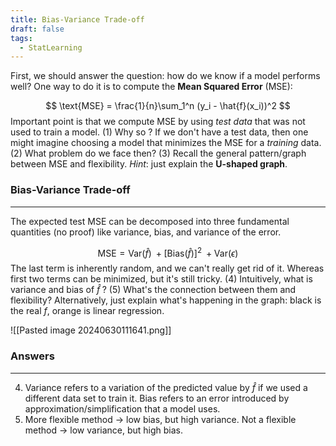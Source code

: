 ```yaml
---
title: Bias-Variance Trade-off
draft: false
tags:
  - StatLearning
---
```

 

First, we should answer the question: how do we know if a model performs well? One way to do it is to compute the **Mean Squared Error** (MSE):

$$
\text{MSE} = \frac{1}{n}\sum_1^n (y_i - \hat{f}(x_i))^2
$$
Important point is that we compute MSE by using *test data* that was not used to train a model. (1) Why so ? If we don't have a test data, then one might imagine choosing a model that minimizes the MSE for a *training* data. (2) What problem do we face then?
(3) Recall the general pattern/graph between MSE and flexibility. *Hint*: just explain the **U-shaped graph**.

### Bias-Variance Trade-off 
--- 
The expected test MSE can be decomposed into three fundamental quantities (no proof) like variance, bias, and variance of the error.

$$
\text{MSE} = \text{Var}(\hat{f})\;+ [\text{Bias}(\hat{f})]^2\; + \text{Var}(\epsilon)
$$
The last term is inherently random, and we can't really get rid of it. Whereas first two terms can be minimized, but it's still tricky. (4) Intuitively, what is variance and bias of $\hat{f}\;?$ (5) What's the connection between them and flexibility? Alternatively, just explain what's happening in the graph: black is the real $f$, orange is linear regression. 

![[Pasted image 20240630111641.png]]
### Answers
---
4) Variance refers to a variation of the predicted value by $\hat{f}$ if we used a different data set to train it. Bias refers to an error introduced by approximation/simplification that a model uses.
5) More flexible method $\rightarrow$ low bias, but high variance. Not a flexible method $\rightarrow$ low variance, but high bias.
